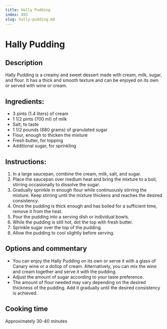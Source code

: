 ```yaml
---
title: Hally Pudding
index: 893
slug: hally-pudding.md
---
```


# Hally Pudding

## Description
Hally Pudding is a creamy and sweet dessert made with cream, milk, sugar, and flour. It has a thick and smooth texture and can be enjoyed on its own or served with wine or cream.

## Ingredients:
- 3 pints (1.4 liters) of cream
- 1 1/2 pints (700 ml) of milk
- Salt, to taste
- 1 1/2 pounds (680 grams) of granulated sugar
- Flour, enough to thicken the mixture
- Fresh butter, for topping
- Additional sugar, for sprinkling

## Instructions:
1. In a large saucepan, combine the cream, milk, salt, and sugar. 
2. Place the saucepan over medium heat and bring the mixture to a boil, stirring occasionally to dissolve the sugar.
3. Gradually sprinkle in enough flour while continuously stirring the mixture. Keep stirring until the mixture thickens and reaches the desired consistency.
4. Once the pudding is thick enough and has boiled for a sufficient time, remove it from the heat.
5. Pour the pudding into a serving dish or individual bowls.
6. While the pudding is still hot, dot the top with fresh butter.
7. Sprinkle sugar over the top of the pudding.
8. Allow the pudding to cool slightly before serving.

## Options and commentary
- You can enjoy the Hally Pudding on its own or serve it with a glass of Canary wine or a dollop of cream. Alternatively, you can mix the wine and cream together and serve it with the pudding.
- Adjust the amount of sugar according to your taste preference.
- The amount of flour needed may vary depending on the desired thickness of the pudding. Add it gradually until the desired consistency is achieved.

## Cooking time
Approximately 30-40 minutes